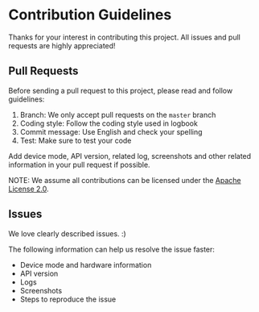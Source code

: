 # Contribution Guidelines

Thanks for your interest in contributing this project. All issues and pull requests are highly appreciated!

## Pull Requests

Before sending a pull request to this project, please read and follow guidelines:

1. Branch: We only accept pull requests on the `master` branch
2. Coding style: Follow the coding style used in logbook
3. Commit message: Use English and check your spelling
4. Test: Make sure to test your code

Add device mode, API version, related log, screenshots and other related information in your pull request if possible.

NOTE: We assume all contributions can be licensed under the [Apache License 2.0](LICENSE).

## Issues

We love clearly described issues. :)

The following information can help us resolve the issue faster:

* Device mode and hardware information
* API version
* Logs
* Screenshots
* Steps to reproduce the issue